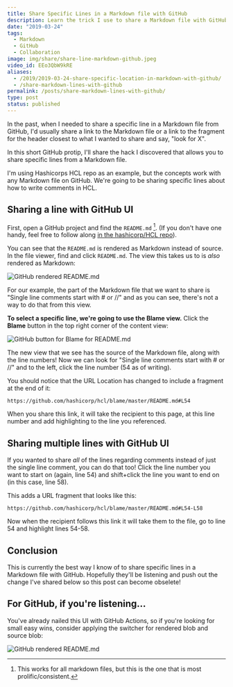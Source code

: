 ```yaml
---
title: Share Specific Lines in a Markdown file with GitHub
description: Learn the trick I use to share a Markdown file with GitHub
date: "2019-03-24"
tags:
  - Markdown
  - GitHub
  - Collaboration
image: img/share/share-line-markdown-github.jpeg
video_id: EEo3QbW9kRE
aliases:
  - /2019/2019-03-24-share-specific-location-in-markdown-with-github/
  - /share-markdown-lines-with-github
permalink: /posts/share-markdown-lines-with-github/
type: post
status: published
---
```




In the past, when I needed to share a specific line in a Markdown file from GitHub, I'd usually share a link to the Markdown file or a link to the fragment for the header closest to what I wanted to share and say, "look for X".

In this short GitHub protip, I'll share the hack I discovered that allows you to share specific lines from a Markdown file.

I'm using Hashicorps HCL repo as an example, but the concepts work with any Markdown file on GitHub. We're going to be sharing specific lines about how to write comments in HCL.

## Sharing a line with GitHub UI

First, open a GitHub project and find the `README.md` [^1]. (If you don't have one handy, feel free to follow along [in the hashicorp/HCL repo](https://github.com/hashicorp/hcl)).

You can see that the `README.md` is rendered as Markdown instead of source. In the file viewer, find and click `README.md`. The view this takes us to is _also_ rendered as Markdown:

![GitHub rendered README.md](/img/gh-md-readme-view.png)

For our example, the part of the Markdown file that we want to share is "Single line comments start with # or //" and as you can see, there's not a way to do that from this view.

**To select a specific line, we're going to use the Blame view.** Click the **Blame** button in the top right corner of the content view:

![GitHub button for Blame for README.md](/img/gh-md-blame.png)

The new view that we see has the source of the Markdown file, along with the line numbers! Now we can look for "Single line comments start with # or //" and to the left, click the line number (54 as of writing).

You should notice that the URL Location has changed to include a fragment at the end of it:

```
https://github.com/hashicorp/hcl/blame/master/README.md#L54
```

When you share this link, it will take the recipient to this page, at this line number and add highlighting to the line you referenced.

## Sharing multiple lines with GitHub UI

If you wanted to share _all_ of the lines regarding comments instead of just the single line comment, you can do that too! Click the line number you want to start on (again, line 54) and shift+click the line you want to end on (in this case, line 58).

This adds a URL fragment that looks like this:

```
https://github.com/hashicorp/hcl/blame/master/README.md#L54-L58
```

Now when the recipient follows this link it will take them to the file, go to line 54 and highlight lines 54-58.

## Conclusion

This is currently the best way I know of to share specific lines in a Markdown file with GitHub. Hopefully they'll be listening and push out the change I've shared below so this post can become obselete!

## For GitHub, if you're listening...

You've already nailed this UI with GitHub Actions, so if you're looking for small easy wins, consider applying the switcher for rendered blob and source blob:

![GitHub rendered README.md](/img/gh-md-better-buttons.png)

[^1]: This works for all markdown files, but this is the one that is most prolific/consistent.

